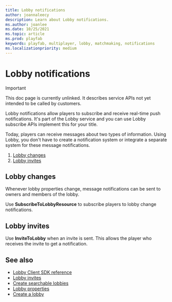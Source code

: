 ```yaml
---
title: Lobby notifications
author: joannaleecy
description: Learn about Lobby notifications.
ms.author: joanlee
ms.date: 10/25/2021
ms.topic: article
ms.prod: playfab
keywords: playfab, multiplayer, lobby, matchmaking, notifications
ms.localizationpriority: medium
---
```


# Lobby notifications

> [!IMPORTANT]
> This doc page is currently unlinked. It describes service APIs not yet intended to be called by customers.

Lobby notifications allow players to subscribe and receive real-time push notifications. It's part of the Lobby service and you can use Lobby subscribe APIs implement this for your title.

Today, players can receive messages about two types of information. Using Lobby, you don't have to create a notification system or integrate a separate system for these message notifications. 

1. [Lobby changes](#lobby-changes)
1. [Lobby invites](#lobby-invites)

## Lobby changes

Whenever lobby properties change, message notifications can be sent to owners and members of the lobby. 

Use __SubscribeToLobbyResource__ to subscribe players to lobby change notifications.

## Lobby invites

Use __InviteToLobby__ when an invite is sent. This allows the player who receives the invite to get a notification.

## See also

* [Lobby Client SDK reference](playfabmultiplayerreference-cpp\pflobby\pflobby_members.md)
* [Lobby invites](lobby-invites.md)
* [Create searchable lobbies](define-search-keywords.md)
* [Lobby properties](lobby-properties.md)
* [Create a lobby](create-a-lobby.md)
